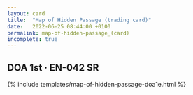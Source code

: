```yaml
---
layout: card
title:  "Map of Hidden Passage (trading card)"
date:   2022-06-25 08:44:00 +0100
permalink: map-of-hidden-passage_(card)
incomplete: true
---
```


## DOA 1st &middot; EN-042 SR

{% include templates/map-of-hidden-passage-doa1e.html %}